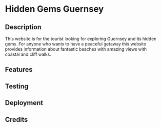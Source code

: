 # Hidden Gems Guernsey
## Description
This website is for the tourist looking for exploring Guernsey and its hidden gems. For anyone who wants to have a peaceful getaway this website provides information about fantastic beaches with amazing views with coastal and cliff walks. 
## Features
## Testing 
## Deployment 
## Credits 